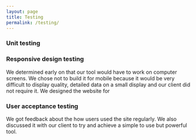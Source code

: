 ```yaml
---
layout: page
title: Testing
permalink: /testing/
---
```

### Unit testing

### Responsive design testing

We determined early on that our tool would have to work on computer screens. We chose not to build it for mobile because it would be very difficult to display quality, detailed data on a small display and our client did not require it. We designed the website for 

### User acceptance testing

We got feedback about the how users used the site regularly. We also discussed it with our client to try and achieve a simple to use but powerful tool.